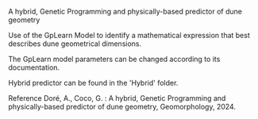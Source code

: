 A hybrid, Genetic Programming and physically-based predictor of dune geometry

Use of the GpLearn Model to identify a mathematical expression that best describes dune geometrical dimensions. 

The GpLearn model parameters can be changed according to its documentation.

Hybrid predictor can be found in the 'Hybrid' folder.

Reference
Doré, A., Coco, G. : A hybrid, Genetic Programming and physically-based predictor of dune geometry, Geomorphology, 2024.
